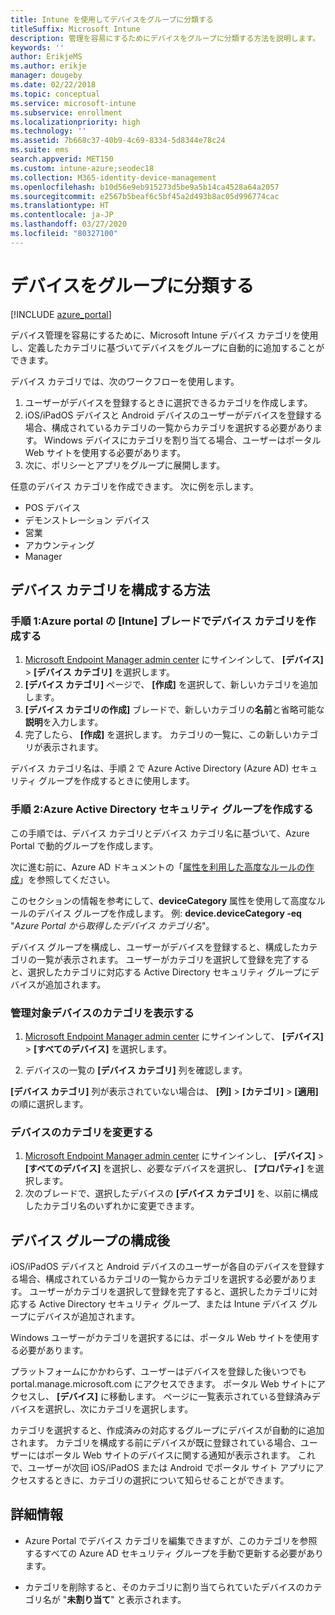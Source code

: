 ```yaml
---
title: Intune を使用してデバイスをグループに分類する
titleSuffix: Microsoft Intune
description: 管理を容易にするためにデバイスをグループに分類する方法を説明します。
keywords: ''
author: ErikjeMS
ms.author: erikje
manager: dougeby
ms.date: 02/22/2018
ms.topic: conceptual
ms.service: microsoft-intune
ms.subservice: enrollment
ms.localizationpriority: high
ms.technology: ''
ms.assetid: 7b668c37-40b9-4c69-8334-5d8344e78c24
ms.suite: ems
search.appverid: MET150
ms.custom: intune-azure;seodec18
ms.collection: M365-identity-device-management
ms.openlocfilehash: b10d56e9eb915273d5be9a5b14ca4528a64a2057
ms.sourcegitcommit: e2567b5beaf6c5bf45a2d493b8ac05d996774cac
ms.translationtype: HT
ms.contentlocale: ja-JP
ms.lasthandoff: 03/27/2020
ms.locfileid: "80327100"
---
```

# <a name="categorize-devices-into-groups"></a>デバイスをグループに分類する

[!INCLUDE [azure_portal](../includes/azure_portal.md)]

デバイス管理を容易にするために、Microsoft Intune デバイス カテゴリを使用し、定義したカテゴリに基づいてデバイスをグループに自動的に追加することができます。

デバイス カテゴリでは、次のワークフローを使用します。
1. ユーザーがデバイスを登録するときに選択できるカテゴリを作成します。
2. iOS/iPadOS デバイスと Android デバイスのユーザーがデバイスを登録する場合、構成されているカテゴリの一覧からカテゴリを選択する必要があります。 Windows デバイスにカテゴリを割り当てる場合、ユーザーはポータル Web サイトを使用する必要があります。
3. 次に、ポリシーとアプリをグループに展開します。

任意のデバイス カテゴリを作成できます。 次に例を示します。
- POS デバイス
- デモンストレーション デバイス
- 営業
- アカウンティング
- Manager

## <a name="how-to-configure-device-categories"></a>デバイス カテゴリを構成する方法

### <a name="step-1-create-device-categories-on-the-intune-blade-of-the-azure-portal"></a>手順 1:Azure portal の [Intune] ブレードでデバイス カテゴリを作成する
1. [Microsoft Endpoint Manager admin center](https://go.microsoft.com/fwlink/?linkid=2109431) にサインインして、 **[デバイス]**  >  **[デバイス カテゴリ]** を選択します。
2. **[デバイス カテゴリ]** ページで、 **[作成]** を選択して、新しいカテゴリを追加します。
3. **[デバイス カテゴリの作成]** ブレードで、新しいカテゴリの**名前**と省略可能な**説明**を入力します。
4. 完了したら、 **[作成]** を選択します。 カテゴリの一覧に、この新しいカテゴリが表示されます。

デバイス カテゴリ名は、手順 2 で Azure Active Directory (Azure AD) セキュリティ グループを作成するときに使用します。

### <a name="step-2-create-azure-active-directory-security-groups"></a>手順 2:Azure Active Directory セキュリティ グループを作成する
この手順では、デバイス カテゴリとデバイス カテゴリ名に基づいて、Azure Portal で動的グループを作成します。

次に進む前に、Azure AD ドキュメントの「[属性を利用した高度なルールの作成](https://azure.microsoft.com/documentation/articles/active-directory-accessmanagement-groups-with-advanced-rules/#using-attributes-to-create-rules-for-device-objects)」を参照してください。

このセクションの情報を参考にして、**deviceCategory** 属性を使用して高度なルールのデバイス グループを作成します。 例: **device.deviceCategory -eq** "*Azure Portal から取得したデバイス カテゴリ名*"。

デバイス グループを構成し、ユーザーがデバイスを登録すると、構成したカテゴリの一覧が表示されます。 ユーザーがカテゴリを選択して登録を完了すると、選択したカテゴリに対応する Active Directory セキュリティ グループにデバイスが追加されます。

### <a name="view-the-categories-of-devices-that-you-manage"></a>管理対象デバイスのカテゴリを表示する

1. [Microsoft Endpoint Manager admin center](https://go.microsoft.com/fwlink/?linkid=2109431) にサインインして、 **[デバイス]**  >  **[すべてのデバイス]** を選択します。

2. デバイスの一覧の **[デバイス カテゴリ]** 列を確認します。

**[デバイス カテゴリ]** 列が表示されていない場合は、 **[列]**  >  **[カテゴリ]**  >  **[適用]** の順に選択します。

### <a name="change-the-category-of-a-device"></a>デバイスのカテゴリを変更する

1. [Microsoft Endpoint Manager admin center](https://go.microsoft.com/fwlink/?linkid=2109431) にサインインし、 **[デバイス]**  >  **[すべてのデバイス]** を選択し、必要なデバイスを選択し、 **[プロパティ]** を選択します。
2. 次のブレードで、選択したデバイスの **[デバイス カテゴリ]** を、以前に構成したカテゴリ名のいずれかに変更できます。

## <a name="after-you-configure-device-groups"></a>デバイス グループの構成後

iOS/iPadOS デバイスと Android デバイスのユーザーが各自のデバイスを登録する場合、構成されているカテゴリの一覧からカテゴリを選択する必要があります。 ユーザーがカテゴリを選択して登録を完了すると、選択したカテゴリに対応する Active Directory セキュリティ グループ、または Intune デバイス グループにデバイスが追加されます。

Windows ユーザーがカテゴリを選択するには、ポータル Web サイトを使用する必要があります。

プラットフォームにかかわらず、ユーザーはデバイスを登録した後いつでも portal.manage.microsoft.com にアクセスできます。 ポータル Web サイトにアクセスし、 **[デバイス]** に移動します。 ページに一覧表示されている登録済みデバイスを選択し、次にカテゴリを選択します。

カテゴリを選択すると、作成済みの対応するグループにデバイスが自動的に追加されます。 カテゴリを構成する前にデバイスが既に登録されている場合、ユーザーにはポータル Web サイトのデバイスに関する通知が表示されます。 これで、ユーザーが次回 iOS/iPadOS または Android でポータル サイト アプリにアクセスするときに、カテゴリの選択について知らせることができます。

## <a name="further-information"></a>詳細情報
- Azure Portal でデバイス カテゴリを編集できますが、このカテゴリを参照するすべての Azure AD セキュリティ グループを手動で更新する必要があります。

- カテゴリを削除すると、そのカテゴリに割り当てられていたデバイスのカテゴリ名が "**未割り当て**" と表示されます。
